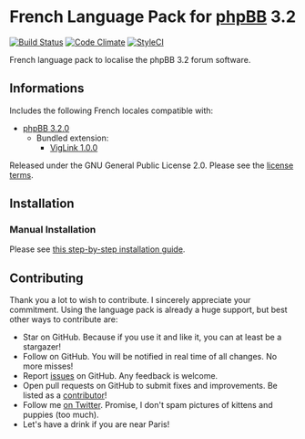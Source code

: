 # French Language Pack for [phpBB](https://www.phpbb.com/) 3.2

[![Build Status](https://travis-ci.org/milescellar/phpbb-language-fr.svg?branch=3.2.x)](https://travis-ci.org/milescellar/phpbb-language-fr) [![Code Climate](https://codeclimate.com/github/milescellar/phpbb-language-fr/badges/gpa.svg)](https://codeclimate.com/github/milescellar/phpbb-language-fr) [![StyleCI](https://styleci.io/repos/70081134/shield?branch=3.2.x)](https://styleci.io/repos/70081134)

French language pack to localise the phpBB 3.2 forum software.

## Informations

Includes the following French locales compatible with:

- [phpBB 3.2.0](https://download.phpbb.com/pub/release/3.2/3.2.0/)
  - Bundled extension:
    - [VigLink 1.0.0](https://github.com/phpbb-extensions/viglink)

Released under the GNU General Public License 2.0. Please see the [license terms](https://github.com/milescellar/phpbb-language-fr/blob/3.2.x/language/fr/LICENSE).

## Installation

### Manual Installation

Please see [this step-by-step installation guide](https://github.com/milescellar/phpbb-language-fr/wiki/Documentation).

## Contributing

Thank you a lot to wish to contribute. I sincerely appreciate your commitment. Using the language pack is already a huge support, but best other ways to contribute are:

- Star on GitHub. Because if you use it and like it, you can at least be a stargazer!
- Follow on GitHub. You will be notified in real time of all changes. No more misses!
- Report [issues](https://github.com/milescellar/phpbb-language-fr/issues) on GitHub. Any feedback is welcome.
- Open pull requests on GitHub to submit fixes and improvements. Be listed as a [contributor](https://github.com/milescellar/phpbb-language-fr/graphs/contributors)!
- Follow me [on Twitter](https://twitter.com/milescellar). Promise, I don't spam pictures of kittens and puppies (too much).
- Let's have a drink if you are near Paris!
